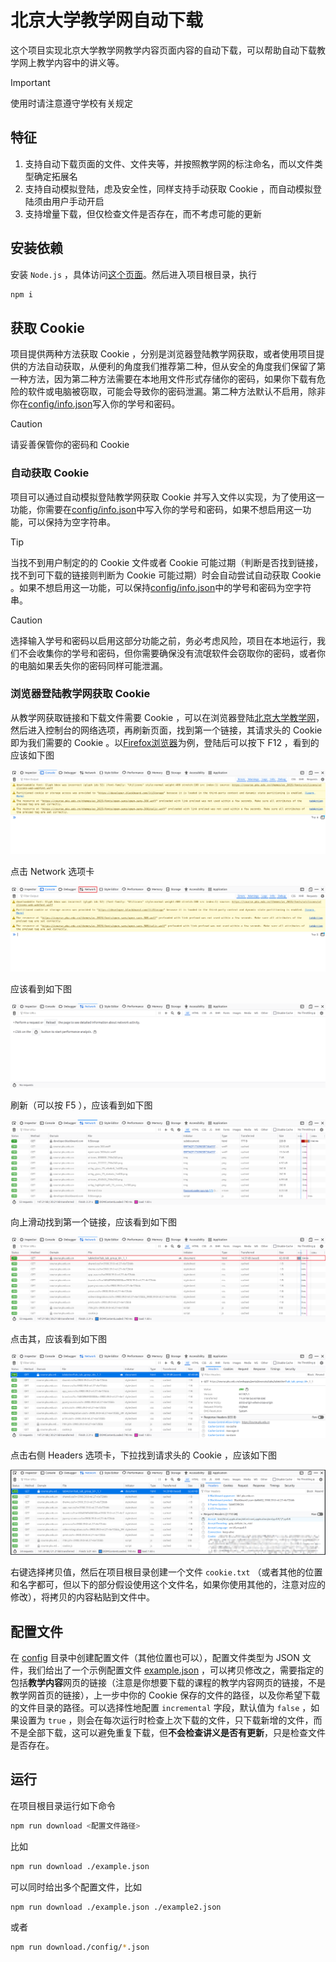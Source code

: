 # 北京大学教学网自动下载

这个项目实现北京大学教学网教学内容页面内容的自动下载，可以帮助自动下载教学网上教学内容中的讲义等。

> [!IMPORTANT]
> 使用时请注意遵守学校有关规定

## 特征

1. 支持自动下载页面的文件、文件夹等，并按照教学网的标注命名，而以文件类型确定拓展名
2. 支持自动模拟登陆，虑及安全性，同样支持手动获取 Cookie ，而自动模拟登陆须由用户手动开启
3. 支持增量下载，但仅检查文件是否存在，而不考虑可能的更新

## 安装依赖

安装 `Node.js` ，具体访问[这个页面](https://nodejs.org/en/download)。然后进入项目根目录，执行

```bash
npm i
```

## 获取 Cookie

项目提供两种方法获取 Cookie ，分别是浏览器登陆教学网获取，或者使用项目提供的方法自动获取，从便利的角度我们推荐第二种，但从安全的角度我们保留了第一种方法，因为第二种方法需要在本地用文件形式存储你的密码，如果你下载有危险的软件或电脑被窃取，可能会导致你的密码泄漏。第二种方法默认不启用，除非你在[config/info.json](./config/info.json)写入你的学号和密码。

> [!CAUTION]
> 请妥善保管你的密码和 Cookie

### 自动获取 Cookie

项目可以通过自动模拟登陆教学网获取 Cookie 并写入文件以实现，为了使用这一功能，你需要在[config/info.json](./config/info.json)中写入你的学号和密码，如果不想启用这一功能，可以保持为空字符串。

> [!TIP]
> 当找不到用户制定的的 Cookie 文件或者 Cookie 可能过期（判断是否找到链接，找不到可下载的链接则判断为 Cookie 可能过期）时会自动尝试自动获取 Cookie 。如果不想启用这一功能，可以保持[config/info.json](./config/info.json)中的学号和密码为空字符串。

> [!CAUTION]
> 选择输入学号和密码以启用这部分功能之前，务必考虑风险，项目在本地运行，我们不会收集你的学号和密码，但你需要确保没有流氓软件会窃取你的密码，或者你的电脑如果丢失你的密码同样可能泄漏。

### 浏览器登陆教学网获取 Cookie

从教学网获取链接和下载文件需要 Cookie ，可以在浏览器登陆[北京大学教学网](https://course.pku.edu.cn)，然后进入控制台的网络选项，再刷新页面，找到第一个链接，其请求头的 Cookie 即为我们需要的 Cookie 。以[Firefox浏览器](https://www.mozilla.org/en-US/firefox/)为例，登陆后可以按下 F12 ，看到的应该如下图

![console](images/console.png)

点击 Network 选项卡

![network-option](images/network-option.png)

应该看到如下图

![network-not-refresh](images/network-not-refresh.png)

刷新（可以按 F5 ），应该看到如下图

![network-fresh](images/network-fresh.png)

向上滑动找到第一个链接，应该看到如下图

![network-first](images/network-first.png)

点击其，应该看到如下图

![network-headers](images/network-headers.png)

点击右侧 Headers 选项卡，下拉找到请求头的 Cookie ，应该如下图

![network-cookie](images/network-cookie.png)

右键选择拷贝值，然后在项目根目录创建一个文件 `cookie.txt` （或者其他的位置和名字都可，但以下的部分假设使用这个文件名，如果你使用其他的，注意对应的修改），将拷贝的内容粘贴到文件中。

## 配置文件

在 [config](./config/) 目录中创建配置文件（其他位置也可以），配置文件类型为 JSON 文件，我们给出了一个示例配置文件 [example.json](./config/example.json) ，可以拷贝修改之，需要指定的包括**教学内容**网页的链接（注意是你想要下载的课程的教学内容网页的链接，不是教学网首页的链接），上一步中你的 Cookie 保存的文件的路径，以及你希望下载的文件目录的路径。可以选择性地配置 `incremental` 字段，默认值为 `false` ，如果设置为 `true` ，则会在每次运行时检查上次下载的文件，只下载新增的文件，而不是全部下载，这可以避免重复下载，但**不会检查讲义是否有更新**，只是检查文件是否存在。

## 运行

在项目根目录运行如下命令

```bash
npm run download <配置文件路径>
```

比如

```bash
npm run download ./example.json
```

可以同时给出多个配置文件，比如

```bash
npm run download ./example.json ./example2.json
```

或者

```bash
npm run download./config/*.json
```
